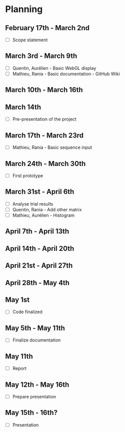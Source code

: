 # Planning
## February 17th - March 2nd
- [ ] Scope statement

## March 3rd - March 9th
- [ ] Quentin, Aurélien - Basic WebGL display 
- [ ] Mathieu, Rania - Basic documentation - GitHub Wiki

## March 10th - March 16th

## March 14th
- [ ] Pre-presentation of the project

## March 17th - March 23rd
- [ ] Mathieu, Rania - Basic sequence input

## March 24th - March 30th
- [ ] First prototype

## March 31st - April 6th
- [ ] Analyse trial results
- [ ] Quentin, Rania - Add other matrix
- [ ] Mathieu, Aurélien - Histogram

## April 7th - April 13th

## April 14th - April 20th

## April 21st - April 27th

## April 28th - May 4th

## May 1st
- [ ] Code finalized

## May 5th - May 11th
- [ ] Finalize documentation

## May 11th
- [ ] Report

## May 12th - May 16th
- [ ] Prepare presentation

## May 15th - 16th?
- [ ] Presentation
